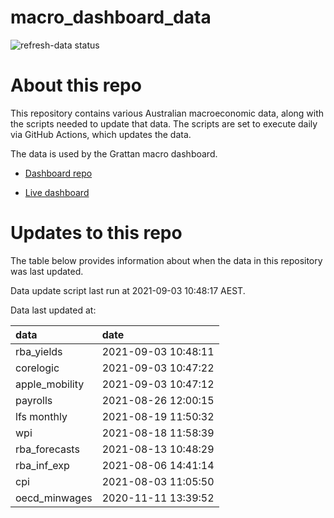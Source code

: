 
<!-- README.md is generated from README.Rmd. Please edit that file -->

# macro\_dashboard\_data

<!-- badges: start -->

![refresh-data
status](https://github.com/grattan/macro_dashboard_data/workflows/refresh-data/badge.svg)

<!-- badges: end -->

# About this repo

This repository contains various Australian macroeconomic data, along
with the scripts needed to update that data. The scripts are set to
execute daily via GitHub Actions, which updates the data.

The data is used by the Grattan macro dashboard.

  - [Dashboard repo](https://github.com/grattan/macrodashboard)

  - [Live dashboard](https://mattcowgill.shinyapps.io/macrodashboard/)

# Updates to this repo

The table below provides information about when the data in this
repository was last updated.

Data update script last run at 2021-09-03 10:48:17 AEST.

Data last updated at:

| data            | date                |
| :-------------- | :------------------ |
| rba\_yields     | 2021-09-03 10:48:11 |
| corelogic       | 2021-09-03 10:47:22 |
| apple\_mobility | 2021-09-03 10:47:12 |
| payrolls        | 2021-08-26 12:00:15 |
| lfs monthly     | 2021-08-19 11:50:32 |
| wpi             | 2021-08-18 11:58:39 |
| rba\_forecasts  | 2021-08-13 10:48:29 |
| rba\_inf\_exp   | 2021-08-06 14:41:14 |
| cpi             | 2021-08-03 11:05:50 |
| oecd\_minwages  | 2020-11-11 13:39:52 |

